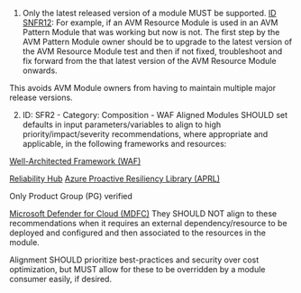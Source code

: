 1. Only the latest released version of a module MUST be supported. [ID SNFR12](https://azure.github.io/Azure-Verified-Modules/specs/bcp/ptn/#id-snfr12---category-contributionsupport---versions-supported): For example, if an AVM Resource Module is used in an AVM Pattern Module that was working but now is not. The first step by the AVM Pattern Module owner should be to upgrade to the latest version of the AVM Resource Module test and then if not fixed, troubleshoot and fix forward from the that latest version of the AVM Resource Module onwards.

This avoids AVM Module owners from having to maintain multiple major release versions.

2. ID: SFR2 - Category: Composition - WAF Aligned
Modules SHOULD set defaults in input parameters/variables to align to high priority/impact/severity recommendations, where appropriate and applicable, in the following frameworks and resources:

[Well-Architected Framework (WAF)](https://learn.microsoft.com/en-us/azure/well-architected/what-is-well-architected-framework)

[Reliability Hub](https://learn.microsoft.com/en-us/azure/reliability/overview-reliability-guidance)
[Azure Proactive Resiliency Library (APRL)](https://azure.github.io/Azure-Proactive-Resiliency-Library-v2/welcome/)

Only Product Group (PG) verified

[Microsoft Defender for Cloud (MDFC)](https://learn.microsoft.com/en-us/azure/defender-for-cloud/plan-multicloud-security-get-started)
They SHOULD NOT align to these recommendations when it requires an external dependency/resource to be deployed and configured and then associated to the resources in the module.

Alignment SHOULD prioritize best-practices and security over cost optimization, but MUST allow for these to be overridden by a module consumer easily, if desired.